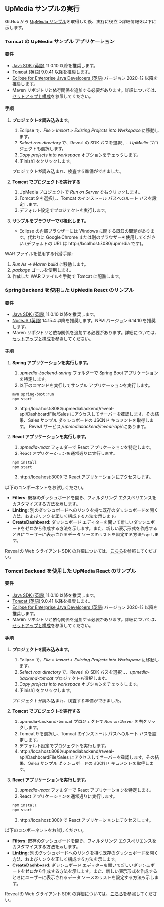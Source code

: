 ## UpMedia サンプルの実行

GitHub から [UpMedia サンプル](https://github.com/RevealBi/sdk-samples-java)を取得した後、実行に役立つ詳細情報を以下に示します。


### Tomcat の UpMedia サンプル アプリケーション

#### 要件

- [Java SDK (英語)](https://www.oracle.com/java/technologies/javase-downloads.html) 11.0.10 以降を推奨します。
- [Tomcat (英語)](https://tomcat.apache.org/download-90.cgi) 9.0.41 以降を推奨します。
- [Eclipse for Enterprise Java Developers (英語)](https://www.eclipse.org/downloads/packages/) バージョン 2020-12 以降を推奨します。
- Maven リポジトリと依存関係を追加する必要があります。詳細については、[セットアップと構成](setup-configuration.html#maven-dependency)を参照してください。
 
#### 手順

1. **プロジェクトを読み込みます。**
   1. Eclipse で、*File > Import > Existing Projects into Workspace* に移動します。
   2. *Select root directory* で、Reveal の SDK パスを選択し、*UpMedia* プロジェクトも選択します。
   3. *Copy projects into workspace* オプションをチェックします。
   4. [Finish] をクリックします。

    プロジェクトが読み込まれ、検査する準備ができました。

2. **Tomcat でプロジェクトを実行する**
   1. UpMedia プロジェクトで *Run on Server* を右クリックします。
   2. Tomcat 9 を選択し、Tomcat のインストール パスへのルート パスを設定します。
   3. デフォルト設定でプロジェクトを実行します。  

3. **サンプルをブラウザーで可視化します。**
   - Eclipse の内部ブラウザーには Windows に関する既知の問題があります。代わりに Google Chrome または別のブラウザーを使用してください (デフォルトの URL は http://localhost:8080/upmedia です)。


WAR ファイルを使用する代替手順:
1. *Run As -> Maven build* に移動します。
2. *package* ゴールを使用します。
3. 作成した WAR ファイルを手動で Tomcat に配備します。


### Spring Backend を使用した UpMedia React のサンプル

#### 要件

- [Java SDK (英語)](https://www.oracle.com/java/technologies/javase-downloads.html) 11.0.10 以降を推奨します。
- [NodeJS (英語)](https://nodejs.org/en/download/) 14.15.4 以降を推奨します。NPM バージョン 6.14.10 を推奨します。
- Maven リポジトリと依存関係を追加する必要があります。詳細については、[セットアップと構成](setup-configuration.html#maven-dependency)を参照してください。

#### 手順

1. **Spring アプリケーションを実行します。**
   1. *upmedia-backend-spring* フォルダーで Spring Boot アプリケーションを特定します。
   2. 以下のコマンドを実行してサンプル アプリケーションを実行します。 
   
    ```bash
    mvn spring-boot:run
    npm start
   ```
   3. http://localhost:8080/upmediabackend/reveal-api/DashboardFile/Sales にアクセスしてサーバーを確認します。その結果、Sales サンプル ダッシュボードの JSONド キュメントを取得します。
   Reveal サービス */upmediabackend/reveal-api/* にあります。

2. **React アプリケーションを実行します。**
   1. *upmedia-react* フォルダーで React アプリケーションを特定します。
   2. React アプリケーションを通常通りに実行します。

    ```bash
    npm install
    npm start
   ```
   3. http://localhost:3000 で React アプリケーションにアクセスします。

以下のコンポーネントをお試しください。
- **Filters**: 既存のダッシュボードを開き、フィルタリング エクスペリエンスをカスタマイズする方法を示します。
- **Linking**: 別のダッシュボードへのリンクを持つ既存のダッシュボードを開く方法、およびリンクを正しく構成する方法を示します。
- **CreateDashboard**: ダッシュボード エディターを開いて新しいダッシュボードをゼロから作成する方法を示します。また、新しい表示形式を作成するときにユーザーに表示されるデータ ソースのリストを設定する方法も示します。

Reveal の Web クライアント SDK の詳細については、[こちら](~/jp/developer/web-sdk/overview.md)を参照してください。

### Tomcat Backend を使用した UpMedia React のサンプル

#### 要件

- [Java SDK (英語)](https://www.oracle.com/java/technologies/javase-downloads.html) 11.0.10 以降を推奨します。
- [Tomcat (英語)](https://tomcat.apache.org/download-90.cgi) 9.0.41 以降を推奨します。
- [Eclipse for Enterprise Java Developers (英語)](https://www.eclipse.org/downloads/packages/) バージョン 2020-12 以降を推奨します。
- Maven リポジトリと依存関係を追加する必要があります。詳細については、[セットアップと構成](setup-configuration.html#maven-dependency)を参照してください。
 
#### 手順

1. **プロジェクトを読み込みます。**
   1. Eclipse で、*File > Import > Existing Projects into Workspace* に移動します。
   2. *Select root directory* で、Reveal の SDK パスを選択し、*upmedia-backend-tomcat* プロジェクトも選択します。
   3. *Copy projects into workspace* オプションをチェックします。
   4. [Finish] をクリックします。

    プロジェクトが読み込まれ、検査する準備ができました。

2. **Tomcat でプロジェクトを実行する**
   1. upmedia-backend-tomcat プロジェクトで *Run on Server* を右クリックします。
   2. Tomcat 9 を選択し、Tomcat のインストール パスへのルート パスを設定します。
   3. デフォルト設定でプロジェクトを実行します。 
   4. http://localhost:8080/upmediabackend/reveal-api/DashboardFile/Sales にアクセスしてサーバーを確認します。その結果、Sales サンプル ダッシュボードの JSONド キュメントを取得します。

3. **React アプリケーションを実行します。**
   1. *upmedia-react* フォルダーで React アプリケーションを特定します。
   2. React アプリケーションを通常通りに実行します。

    ```bash
    npm install
    npm start
   ```
   3. http://localhost:3000 で React アプリケーションにアクセスします。

以下のコンポーネントをお試しください。
- **Filters**: 既存のダッシュボードを開き、フィルタリング エクスペリエンスをカスタマイズする方法を示します。
- **Linking**: 別のダッシュボードへのリンクを持つ既存のダッシュボードを開く方法、およびリンクを正しく構成する方法を示します。
- **CreateDashboard**: ダッシュボード エディターを開いて新しいダッシュボードをゼロから作成する方法を示します。また、新しい表示形式を作成するときにユーザーに表示されるデータ ソースのリストを設定する方法も示します。

Reveal の Web クライアント SDK の詳細については、[こちら](~/jp/developer/java-sdk/overview.md)を参照してください。

